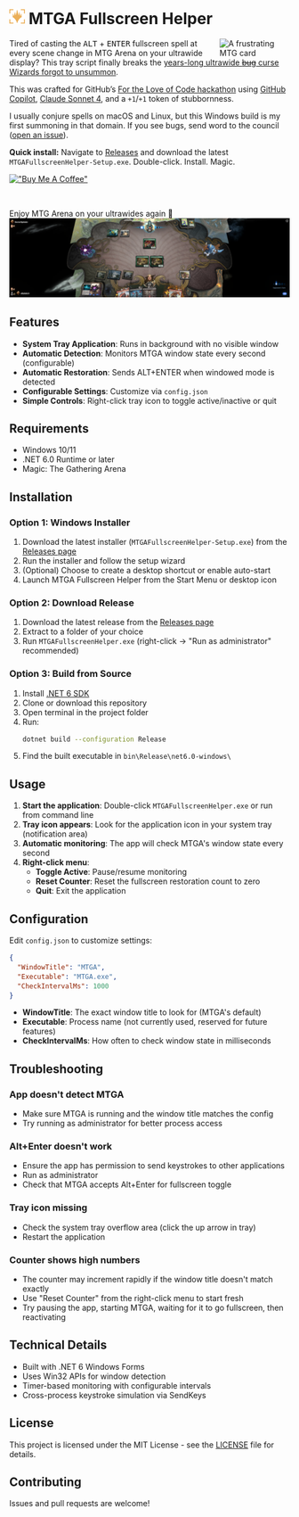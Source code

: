 # <img alt="logo" src="MTGAFullScreenHelper.png" height="28"> MTGA Fullscreen Helper

<img align="right" width="25%" src="screenshot.png" alt="A frustrating MTG card">

Tired of casting the <kbd>ALT</kbd> + <kbd>ENTER</kbd> fullscreen spell at every scene change in MTG Arena on your ultrawide display? This tray script finally breaks the [years-long ultrawide ~~bug~~ curse Wizards forgot to unsummon](https://feedback.wizards.com/forums/918667-mtg-arena-bugs-product-suggestions/suggestions/47712281-can-t-use-ultrawide-fullscreen).

This was crafted for GitHub’s [For the Love of Code hackathon](https://gh.io/ftloc) using [GitHub Copilot](https://github.com/features/copilot), [Claude Sonnet 4](https://www.anthropic.com/claude/sonnet), and a `+1`/`+1` token of stubbornness. 

I usually conjure spells on macOS and Linux, but this Windows build is my first summoning in that domain. If you see bugs, send word to the council ([open an issue](https://github.com/leereilly/MTGAFullscreenHelper/issues/new)).

**Quick install:** Navigate to [Releases](https://github.com/leereilly/MTGAFullscreenHelper/releases/) and download the latest `MTGAFullscreenHelper-Setup.exe`. Double-click. Install. Magic.

[!["Buy Me A Coffee"](https://www.buymeacoffee.com/assets/img/custom_images/orange_img.png)](https://www.buymeacoffee.com/leereilly)

<br clear="all" />

Enjoy MTG Arena on your ultrawides again 🤩
![Magic: The Gathering Arena screenshot on an ultrawide display](mtga.png)

## Features

- **System Tray Application**: Runs in background with no visible window
- **Automatic Detection**: Monitors MTGA window state every second (configurable)
- **Automatic Restoration**: Sends ALT+ENTER when windowed mode is detected
- **Configurable Settings**: Customize via `config.json`
- **Simple Controls**: Right-click tray icon to toggle active/inactive or quit

## Requirements

- Windows 10/11
- .NET 6.0 Runtime or later
- Magic: The Gathering Arena

## Installation

### Option 1: Windows Installer
1. Download the latest installer (`MTGAFullscreenHelper-Setup.exe`) from the [Releases page](../../releases)
2. Run the installer and follow the setup wizard
3. (Optional) Choose to create a desktop shortcut or enable auto-start
4. Launch MTGA Fullscreen Helper from the Start Menu or desktop icon

### Option 2: Download Release
1. Download the latest release from the [Releases page](../../releases)
2. Extract to a folder of your choice
3. Run `MTGAFullscreenHelper.exe` (right-click → "Run as administrator" recommended)

### Option 3: Build from Source
1. Install [.NET 6 SDK](https://dotnet.microsoft.com/download/dotnet/6.0)
2. Clone or download this repository
3. Open terminal in the project folder
4. Run:
   ```bash
   dotnet build --configuration Release
   ```
5. Find the built executable in `bin\Release\net6.0-windows\`

## Usage

1. **Start the application**: Double-click `MTGAFullscreenHelper.exe` or run from command line
2. **Tray icon appears**: Look for the application icon in your system tray (notification area)
3. **Automatic monitoring**: The app will check MTGA's window state every second
4. **Right-click menu**: 
   - **Toggle Active**: Pause/resume monitoring
   - **Reset Counter**: Reset the fullscreen restoration count to zero
   - **Quit**: Exit the application

## Configuration

Edit `config.json` to customize settings:

```json
{
  "WindowTitle": "MTGA",
  "Executable": "MTGA.exe", 
  "CheckIntervalMs": 1000
}
```

- **WindowTitle**: The exact window title to look for (MTGA's default)
- **Executable**: Process name (not currently used, reserved for future features)
- **CheckIntervalMs**: How often to check window state in milliseconds

## Troubleshooting

### App doesn't detect MTGA
- Make sure MTGA is running and the window title matches the config
- Try running as administrator for better process access

### Alt+Enter doesn't work
- Ensure the app has permission to send keystrokes to other applications
- Run as administrator
- Check that MTGA accepts Alt+Enter for fullscreen toggle

### Tray icon missing
- Check the system tray overflow area (click the up arrow in tray)
- Restart the application

### Counter shows high numbers
- The counter may increment rapidly if the window title doesn't match exactly
- Use "Reset Counter" from the right-click menu to start fresh
- Try pausing the app, starting MTGA, waiting for it to go fullscreen, then reactivating

## Technical Details

- Built with .NET 6 Windows Forms
- Uses Win32 APIs for window detection
- Timer-based monitoring with configurable intervals
- Cross-process keystroke simulation via SendKeys

## License

This project is licensed under the MIT License - see the [LICENSE](LICENSE) file for details.

## Contributing

Issues and pull requests are welcome!
